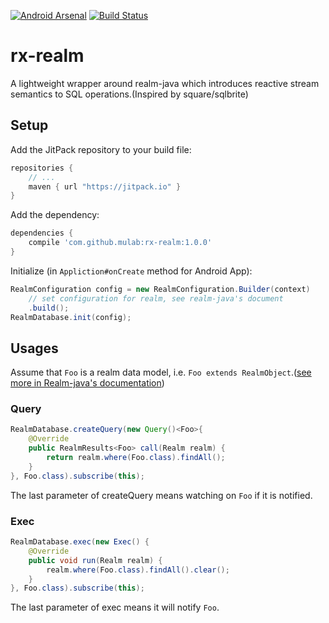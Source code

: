[![Android Arsenal](https://img.shields.io/badge/Android%20Arsenal-rx--realm-green.svg?style=true)](https://android-arsenal.com/details/1/2803)
[![Build Status](https://travis-ci.org/mulab/rx-realm.svg?branch=master)](https://travis-ci.org/mulab/rx-realm)
# rx-realm
A lightweight wrapper around realm-java which introduces reactive stream semantics to SQL operations.(Inspired by square/sqlbrite)

## Setup

Add the JitPack repository to your build file:
```gradle
repositories {
    // ...
    maven { url "https://jitpack.io" }
}
```

Add the dependency:
```gradle
dependencies {
    compile 'com.github.mulab:rx-realm:1.0.0'
}
```

Initialize (in `Appliction#onCreate` method for Android App):
```java
RealmConfiguration config = new RealmConfiguration.Builder(context)
    // set configuration for realm, see realm-java's document
    .build();
RealmDatabase.init(config);
```

## Usages

Assume that `Foo` is a realm data model, i.e. `Foo extends RealmObject`.([see more in Realm-java's documentation](https://realm.io/docs/java/latest/#models))

### Query
```java
RealmDatabase.createQuery(new Query()<Foo>{
    @Override
    public RealmResults<Foo> call(Realm realm) {
        return realm.where(Foo.class).findAll();
    }
}, Foo.class).subscribe(this);
```
The last parameter of createQuery means watching on `Foo` if it is notified.

### Exec
```java
RealmDatabase.exec(new Exec() {
    @Override
    public void run(Realm realm) {
        realm.where(Foo.class).findAll().clear();
    }
}, Foo.class).subscribe(this);
```
The last parameter of exec means it will notify `Foo`.
